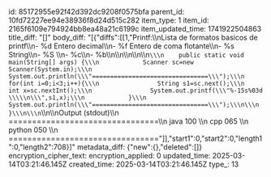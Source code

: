 id: 85172955e92f42d392dc9208f0575bfa
parent_id: 10fd72227ee94e38936f8d24d515c282
item_type: 1
item_id: 2165f6109e794924bb8ea48a21c6199c
item_updated_time: 1741922504863
title_diff: "[]"
body_diff: "[{\"diffs\":[[1,\"Printf:\\\nLista de formatos basicos de printf\\\n- %d Entero decimal\\\n- %f Entero de coma flotante\\\n- %s String\\\n- %S \\\n- %c\\\n- %b\\\n\\\n\\\n\\\n\\\n```\\\n    public static void main(String[] args) {\\\n            Scanner sc=new Scanner(System.in);\\\n            System.out.println(\\\"================================\\\");\\\n            for(int i=0;i<3;i++){\\\n                String s1=sc.next();\\\n                int x=sc.nextInt();\\\n                System.out.printf(\\\"%-15s%03d \\\\\n\\\",s1,x);\\\n            }\\\n            System.out.println(\\\"================================\\\");\\\n\\\n    }\\\n\\\n```\\\n\\\nOutput (stdout)\\\n    ================================\\\n    java           100 \\\n    cpp            065 \\\n    python         050 \\\n    ================================\"]],\"start1\":0,\"start2\":0,\"length1\":0,\"length2\":708}]"
metadata_diff: {"new":{},"deleted":[]}
encryption_cipher_text: 
encryption_applied: 0
updated_time: 2025-03-14T03:21:46.145Z
created_time: 2025-03-14T03:21:46.145Z
type_: 13